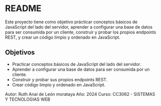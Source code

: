 # README

Este proyecto tiene como objetivo prácticar conceptos básicos de JavaScript del lado del servidor, aprender a configurar una base de datos para ser consumida por un cliente, construir y probar los propios endpoints REST, y crear un código limpio y ordenado en JavaScript.


## Objetivos

- Practicar conceptos básicos de JavaScript del lado del servidor.
- Aprender a configurar una base de datos para ser consumida por un cliente.
- Construir y probar sus propios endpoints REST.
- Crear código limpio y ordenado en JavaScript.


Autor: Ruth Anaí de León morataya
Año: 2024
Curso: CC3062 - SISTEMAS Y TECNOLOGIAS WEB
